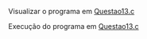 Visualizar o programa em [Questao13.c](https://github.com/SidneyJunior01234/DCA1202-Programacao-Avancada/blob/main/Ponteiros-C/Quest%C3%A3o-13/Quest%C3%A3o_13.c)

Execução do programa em [Questao13.c](https://onlinegdb.com/-Uvubvvnen)
